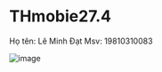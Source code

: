 # THmobie27.4

Họ tên: Lê Minh Đạt
Msv: 19810310083

![image](https://github.com/user-attachments/assets/4a191754-5223-4574-b29a-b13adfc8d034)



